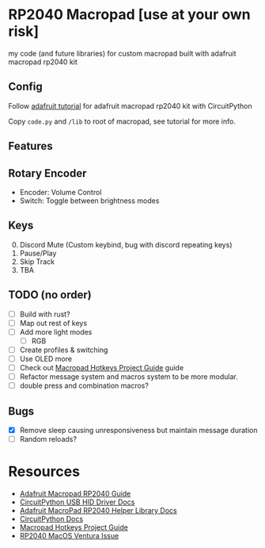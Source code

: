 # RP2040 Macropad [use at your own risk]

my code (and future libraries) for custom macropad built with adafruit macropad rp2040 kit

## Config

Follow [adafruit tutorial](https://learn.adafruit.com/adafruit-macropad-rp2040) for adafruit macropad rp2040 kit with CircuitPython

Copy `code.py` and `/lib` to root of macropad, see tutorial for more info.

## Features

## Rotary Encoder

- Encoder: Volume Control
- Switch: Toggle between brightness modes

## Keys

0. Discord Mute (Custom keybind, bug with discord repeating keys)
1. Pause/Play
2. Skip Track
3. TBA

## TODO (no order)

- [ ] Build with rust?
- [ ] Map out rest of keys
- [ ] Add more light modes
  - [ ] RGB
- [ ] Create profiles & switching
- [ ] Use OLED more
- [ ] Check out [Macropad Hotkeys Project Guide](https://learn.adafruit.com/macropad-hotkeys) guide
- [ ] Refactor message system and macros system to be more modular.
- [ ] double press and combination macros?

## Bugs

- [x] Remove sleep causing unresponsiveness but maintain message duration
- [ ] Random reloads?

# Resources

- [Adafruit Macropad RP2040 Guide](https://learn.adafruit.com/adafruit-macropad-rp2040)
- [CircuitPython USB HID Driver Docs](https://docs.circuitpython.org/projects/hid/en/latest/index.html)
- [Adafruit MacroPad RP2040 Helper Library Docs](https://docs.circuitpython.org/projects/macropad/en/latest/index.html)
- [CircuitPython Docs](https://docs.circuitpython.org/en/latest/README.html)
- [Macropad Hotkeys Project Guide](https://learn.adafruit.com/macropad-hotkeys)
- [RP2040 MacOS Ventura Issue](https://www.raspberrypi.com/news/the-ventura-problem/)
